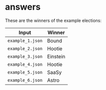 # answers

These are the winners of the example elections:

| Input            | Winner   |
| ---------------- | -------- |
| `example_1.json` | Bound    |
| `example_2.json` | Hootie   |
| `example_3.json` | Einstein |
| `example_4.json` | Hootie   |
| `example_5.json` | SaaSy    |
| `example_6.json` | Astro    |
